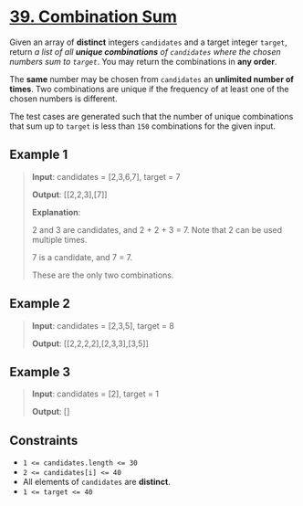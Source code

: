 # [39. Combination Sum](https://leetcode.com/problems/combination-sum)

Given an array of **distinct** integers `candidates` and a target integer `target`, return *a list of all **unique combinations** of `candidates` where the chosen numbers sum to `target`*. You may return the combinations in **any order**.

The **same** number may be chosen from `candidates` an **unlimited number of times**. Two combinations are unique if the frequency of at least one of the chosen numbers is different.

The test cases are generated such that the number of unique combinations that sum up to `target` is less than `150` combinations for the given input.

## Example 1

> **Input**: candidates = [2,3,6,7], target = 7
>
> **Output**: [[2,2,3],[7]]
>
> **Explanation**:
>
> 2 and 3 are candidates, and 2 + 2 + 3 = 7. Note that 2 can be used multiple times.
>
> 7 is a candidate, and 7 = 7.
>
> These are the only two combinations.

## Example 2

> **Input**: candidates = [2,3,5], target = 8
>
> **Output**: [[2,2,2,2],[2,3,3],[3,5]]

## Example 3

> **Input**: candidates = [2], target = 1
>
> **Output**: []

## Constraints

- `1 <= candidates.length <= 30`
- `2 <= candidates[i] <= 40`
- All elements of `candidates` are **distinct**.
- `1 <= target <= 40`
